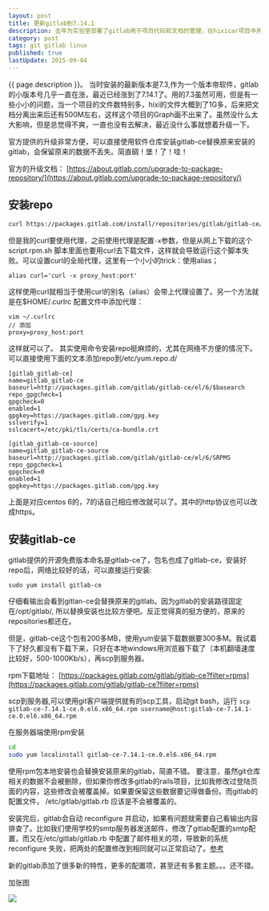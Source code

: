 ```yaml
---
layout: post
title: 更新gitlab到7.14.1
description: 去年为实验室部署了gitlab用于项目代码和文档的管理，在hixicar项目中用的比较多，也起到不错的作用，可惜其他项目就没怎么用，基本是我自己在用了，不过也极大方便我自己的项目的管理。
category: post
tags: git gitlab linux
published: true
lastUpdate: 2015-09-04
---
```


{{ page.description }}。
当时安装的最新版本是7.3,作为一个版本帝软件，gitlab的小版本号几乎一直在涨，最近已经涨到了7.14.1了。用的7.3虽然可用，但是有一些小小的问题，当一个项目的文件数特别多，hixi的文件大概到了1G多，后来把文档分离出来后还有500M左右，这样这个项目的Graph画不出来了。虽然没什么太大影响，但是总觉得不爽，一直也没有去解决，最近没什么事就想着升级一下。

官方提供的升级非常方便，可以直接使用软件仓库安装gitlab-ce替换原来安装的gitlab，会保留原来的数据不丢失。简直碉！堡！了！哇！

官方的升级文档： [https://about.gitlab.com/upgrade-to-package-repository/](https://about.gitlab.com/upgrade-to-package-repository/)

## 安装repo ##

```bash
curl https://packages.gitlab.com/install/repositories/gitlab/gitlab-ce/script.rpm.sh | sudo bash
```
但是我的curl要使用代理，之前使用代理是配置`-x`参数，但是从网上下载的这个 script.rpm.sh 脚本里面也要用curl去下载文件，这样就会导致运行这个脚本失败。可以设置curl的全局代理，这里有一个小小的trick：使用alias；

```
alias curl='curl -x proxy_host:port'
```
这样使用curl就相当于使用curl的别名（alias）会带上代理设置了。另一个方法就是在$HOME/.curlrc 配置文件中添加代理：

```
vim ~/.curlrc
// 添加
proxy=proxy_host:port
```
这样就可以了。
其实使用命令安装repo挺麻烦的，尤其在网络不方便的情况下。可以直接使用下面的文本添加repo到/etc/yum.repo.d/

```
[gitlab_gitlab-ce]
name=gitlab_gitlab-ce
baseurl=http://packages.gitlab.com/gitlab/gitlab-ce/el/6/$basearch
repo_gpgcheck=1
gpgcheck=0
enabled=1
gpgkey=https://packages.gitlab.com/gpg.key
sslverify=1
sslcacert=/etc/pki/tls/certs/ca-bundle.crt

[gitlab_gitlab-ce-source]
name=gitlab_gitlab-ce-source
baseurl=http://packages.gitlab.com/gitlab/gitlab-ce/el/6/SRPMS
repo_gpgcheck=1
gpgcheck=0
enabled=1
gpgkey=https://packages.gitlab.com/gpg.key
```
上面是对应centos 6的，7的话自己相应修改就可以了。其中的http协议也可以改成https。

## 安装gitlab-ce ##
gitlab提供的开源免费版本命名是gitlab-ce了，包名也成了gitlab-ce，安装好repo后，网络比较好的话，可以直接运行安装:

```
sudo yum install gitlab-ce
```
仔细看输出会看到gitlan-ce会替换原来的gitlab。因为gitlab的安装路径固定在/opt/gitlab/, 所以替换安装也比较方便吧。反正觉得真的挺方便的，原来的repositories都还在。

但是，gitlab-ce这个包有200多MB，使用yum安装下载数据要300多M。我试着下了好久都没有下载下来，只好在本地windows用浏览器下载了（本机翻墙速度比较好，500-1000Kb/s），再scp到服务器。

rpm下载地址： [https://packages.gitlab.com/gitlab/gitlab-ce?filter=rpms](https://packages.gitlab.com/gitlab/gitlab-ce?filter=rpms)

scp到服务器,可以使用git客户端提供就有的scp工具，启动git bash，运行 ```scp gitlab-ce-7.14.1-ce.0.el6.x86_64.rpm username@host:gitlab-ce-7.14.1-ce.0.el6.x86_64.rpm```

在服务器端使用rpm安装

```bash
cd
sudo yum localinstall gitlab-ce-7.14.1-ce.0.el6.x86_64.rpm
```

使用rpm包本地安装也会替换安装原来的gitlab，简直不错。
要注意，虽然git仓库相关的数据不会被删除，但如果你修改多gitlab的rails项目，比如我修改过登陆页面的内容，这些修改会被覆盖掉。如果要保留这些数据要记得做备份。而gitlab的配置文件， /etc/gitlab/gitlab.rb 应该是不会被覆盖的。

安装完后，gitlab会自动 reconfigure 并启动，如果有问题就需要自己看输出内容排查了。比如我们使用学校的smtp服务器发送邮件，修改了gitlab配置的smtp配置，而又在/etc/gitlab/gitlab.rb 中配置了邮件相关的项，导致新的系统 reconfigure 失败，把两处的配置修改到相同就可以正常启动了。[参考](http://stackoverflow.com/questions/26684035/gitlab-smtp-config-exception)

新的gitlab添加了很多新的特性，更多的配置项，甚至还有多套主题。。。还不错。

加张图

![](http://wuxu92.github.io/images/blog-article-images/blog/gitlab7.14.png)

